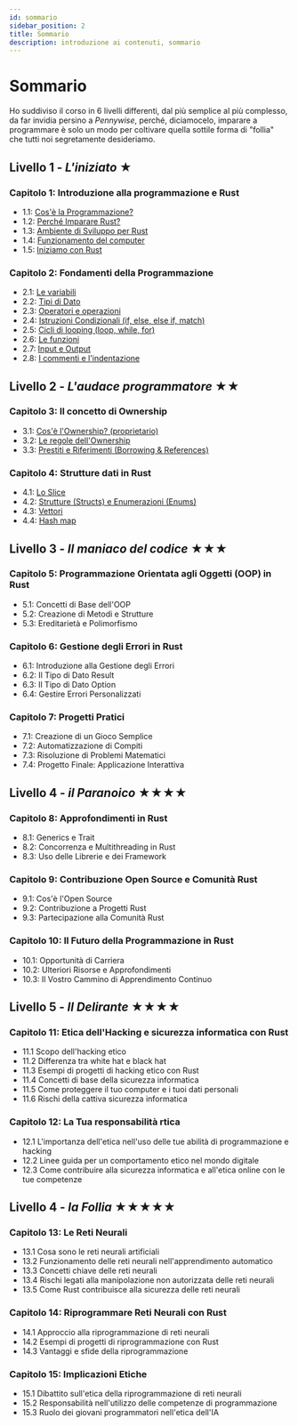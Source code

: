 ```yaml
---
id: sommario
sidebar_position: 2
title: Sommario
description: introduzione ai contenuti, sommario
---
```


# Sommario
Ho suddiviso il corso in 6 livelli differenti, dal più semplice al più complesso, da far invidia persino a *Pennywise*, perché, diciamocelo, imparare a programmare è solo un modo per coltivare quella sottile forma di "follia" che tutti noi segretamente desideriamo.

## Livello 1 - *L'iniziato* ★
### Capitolo 1: Introduzione alla programmazione e Rust
  - 1.1: [Cos'è la Programmazione?](./Capitolo-01/la-programmazione)
  - 1.2: [Perché Imparare Rust?](./Capitolo-01/perchè-imparare-rust)
  - 1.3: [Ambiente di Sviluppo per Rust](./Capitolo-01/ambiente-sviluppo-rust)
  - 1.4: [Funzionamento del computer](./Capitolo-01/il-terminale)
  - 1.5: [Iniziamo con Rust](./Capitolo-01/installazione)

### Capitolo 2: Fondamenti della Programmazione
  - 2.1: [Le variabili](./Capitolo-02/variabili)
  - 2.2: [Tipi di Dato](./Capitolo-02/i-tipi-di-dato)
  - 2.3: [Operatori e operazioni](./Capitolo-02/operatori-e-operazioni)
  - 2.4: [Istruzioni Condizionali (if, else, else if, match)](./Capitolo-02/istruzioni-condizionali)
  - 2.5: [Cicli di looping (loop, while, for)](./Capitolo-02/cicli-di-looping)
  - 2.6: [Le funzioni](./Capitolo-02/le-funzioni)
  - 2.7: [Input e Output](./Capitolo-02/input-e-output)
  - 2.8: [I commenti e l'indentazione](./Capitolo-02/commenti-e-indentazione)

## Livello 2 - *L'audace programmatore* ★★
### Capitolo 3: Il concetto di Ownership
  - 3.1: [Cos'è l'Ownership? (proprietario)](./Capitolo-03/cosa-e-ownership)
  - 3.2: [Le regole dell'Ownership](./Capitolo-03/le-regole-dell-ownership)
  - 3.3: [Prestiti e Riferimenti (Borrowing & References)](./Capitolo-03/borrowing-e-reference)

### Capitolo 4: Strutture dati in Rust
  - 4.1: [Lo Slice](./Capitolo-04/il-tipo-slice)
  - 4.2: [Strutture (Structs) e Enumerazioni (Enums)](./Capitolo-04/strutture-e-enumerazioni)
  - 4.3: [Vettori](./Capitolo-04/vettori)
  - 4.4: [Hash map](./Capitolo-04/hash-map)

## Livello 3 - *Il maniaco del codice* ★★★
### Capitolo 5: Programmazione Orientata agli Oggetti (OOP) in Rust
  - 5.1: Concetti di Base dell'OOP
  - 5.2: Creazione di Metodi e Strutture
  - 5.3: Ereditarietà e Polimorfismo

### Capitolo 6: Gestione degli Errori in Rust
  - 6.1: Introduzione alla Gestione degli Errori
  - 6.2: Il Tipo di Dato Result
  - 6.3: Il Tipo di Dato Option
  - 6.4: Gestire Errori Personalizzati

### Capitolo 7: Progetti Pratici
  - 7.1: Creazione di un Gioco Semplice
  - 7.2: Automatizzazione di Compiti
  - 7.3: Risoluzione di Problemi Matematici
  - 7.4: Progetto Finale: Applicazione Interattiva

## Livello 4 - *il Paranoico* ★★★★
### Capitolo 8: Approfondimenti in Rust
  - 8.1: Generics e Trait
  - 8.2: Concorrenza e Multithreading in Rust
  - 8.3: Uso delle Librerie e dei Framework

### Capitolo 9: Contribuzione Open Source e Comunità Rust
  - 9.1: Cos'è l'Open Source
  - 9.2: Contribuzione a Progetti Rust
  - 9.3: Partecipazione alla Comunità Rust

### Capitolo 10: Il Futuro della Programmazione in Rust
  - 10.1: Opportunità di Carriera
  - 10.2: Ulteriori Risorse e Approfondimenti
  - 10.3: Il Vostro Cammino di Apprendimento Continuo

## Livello 5 - *Il Delirante* ★★★★
### Capitolo 11: Etica dell'Hacking e sicurezza informatica con Rust
  - 11.1 Scopo dell'hacking etico
  - 11.2 Differenza tra white hat e black hat
  - 11.3 Esempi di progetti di hacking etico con Rust
  - 11.4 Concetti di base della sicurezza informatica
  - 11.5 Come proteggere il tuo computer e i tuoi dati personali
  - 11.6 Rischi della cattiva sicurezza informatica

### Capitolo 12: La Tua responsabilità rtica
  - 12.1 L'importanza dell'etica nell'uso delle tue abilità di programmazione e hacking
  - 12.2 Linee guida per un comportamento etico nel mondo digitale
  - 12.3 Come contribuire alla sicurezza informatica e all'etica online con le tue competenze

## Livello 4 - *la Follia* ★★★★★
### Capitolo 13: Le Reti Neurali
  - 13.1 Cosa sono le reti neurali artificiali
  - 13.2 Funzionamento delle reti neurali nell'apprendimento automatico
  - 13.3 Concetti chiave delle reti neurali
  - 13.4 Rischi legati alla manipolazione non autorizzata delle reti neurali
  - 13.5 Come Rust contribuisce alla sicurezza delle reti neurali

### Capitolo 14: Riprogrammare Reti Neurali con Rust
  - 14.1 Approccio alla riprogrammazione di reti neurali
  - 14.2 Esempi di progetti di riprogrammazione con Rust
  - 14.3 Vantaggi e sfide della riprogrammazione

### Capitolo 15: Implicazioni Etiche
  - 15.1 Dibattito sull'etica della riprogrammazione di reti neurali
  - 15.2 Responsabilità nell'utilizzo delle competenze di programmazione
  - 15.3 Ruolo dei giovani programmatori nell'etica dell'IA